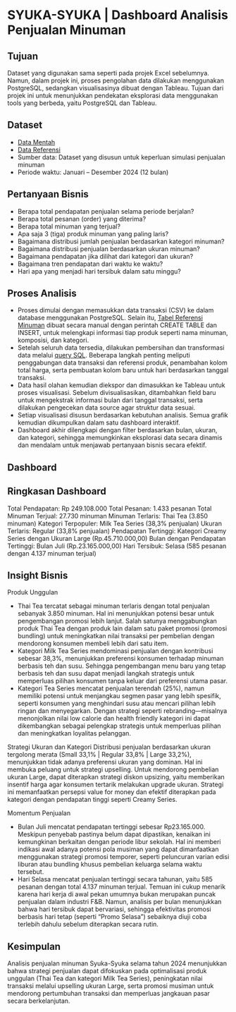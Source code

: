 # SYUKA-SYUKA | Dashboard Analisis Penjualan Minuman

## Tujuan 
Dataset yang digunakan sama seperti pada projek Excel sebelumnya. Namun, dalam projek ini, proses pengolahan data dilakukan menggunakan PostgreSQL, sedangkan visualisasinya dibuat dengan Tableau. Tujuan dari projek ini untuk menunjukkan pendekatan eksplorasi data menggunakan tools yang berbeda, yaitu PostgreSQL dan Tableau.

## Dataset
- [Data Mentah](https://github.com/rafaauroraa/Data-Analisis-Dashboard-SQL-Tableau/blob/main/Data_mentah.csv)
- [Data Referensi](https://github.com/rafaauroraa/Data-Analisis-Dashboard-SQL-Tableau/blob/main/Data%20Referensi.sql)
- Sumber data: Dataset yang disusun untuk keperluan simulasi penjualan minuman
- Periode waktu: Januari – Desember 2024 (12 bulan)

## Pertanyaan Bisnis 
- Berapa total pendapatan penjualan selama periode berjalan?
- Berapa total pesanan (order) yang diterima?
- Berapa total minuman yang terjual?
- Apa saja 3 (tiga) produk minuman yang paling laris?
- Bagaimana distribusi jumlah penjualan berdasarkan kategori minuman?
- Bagaimana distribusi penjualan berdasarkan ukuran minuman?
- Bagaimana pendapatan jika dilihat dari kategori dan ukuran?
- Bagaimana tren pendapatan dari waktu ke waktu?
- Hari apa yang menjadi hari tersibuk dalam satu minggu?

## Proses Analisis
- Proses dimulai dengan memasukkan data transaksi (CSV) ke dalam database menggunakan PostgreSQL. Selain itu, [Tabel Referensi Minuman](https://github.com/rafaauroraa/Data-Analisis-Dashboard-SQL-Tableau/blob/main/Data%20Referensi.sql) dibuat secara manual dengan perintah CREATE TABLE dan INSERT, untuk melengkapi informasi tiap produk seperti nama minuman, komposisi, dan kategori. 
- Setelah seluruh data tersedia, dilakukan pembersihan dan transformasi data melalui [query SQL](https://github.com/rafaauroraa/Data-Analisis-Dashboard-SQL-Tableau/blob/main/Olah%20Data.sql). Beberapa langkah penting meliputi penggabungan data transaksi dan referensi produk, penambahan kolom total harga, serta pembuatan kolom baru untuk hari berdasarkan tanggal transaksi.
- Data hasil olahan kemudian diekspor dan dimasukkan ke Tableau untuk proses visualisasi. Sebelum divisualisasikan, ditambahkan field baru untuk mengekstrak informasi bulan dari tanggal transaksi, serta dilakukan pengecekan data source agar struktur data sesuai.
- Setiap visualisasi disusun berdasarkan kebutuhan analisis. Semua grafik kemudian dikumpulkan dalam satu dashboard interaktif.
- Dashboard akhir dilengkapi dengan filter berdasarkan bulan, ukuran, dan kategori, sehingga memungkinkan eksplorasi data secara dinamis dan mendalam untuk menjawab pertanyaan bisnis secara efektif.

## Dashboard


## Ringkasan Dashboard
Total Pendapatan: Rp 249.108.000
Total Pesanan: 1.433 pesanan
Total Minuman Terjual: 27.730 minuman
Minuman Terlaris: Thai Tea (3.850 minuman)
Kategori Terpopuler: Milk Tea Series (38,3% penjualan)
Ukuran Terlaris: Regular (33,8% penjualan)
Pendapatan Tertinggi: Kategori Creamy Series dengan Ukuran Large (Rp.45.710.000,00)
Bulan dengan Pendapatan Tertinggi: Bulan Juli (Rp.23.165.000,00)
Hari Tersibuk: Selasa (585 pesanan dengan 4.137 minuman terjual)

## Insight Bisnis
Produk Unggulan
- Thai Tea tercatat sebagai minuman terlaris dengan total penjualan sebanyak 3.850 minuman. Hal ini menunjukkan potensi besar untuk pengembangan promosi lebih lanjut. Salah satunya menggabungkan produk Thai Tea dengan produk lain dalam satu paket promosi (promosi bundling) untuk meningkatkan nilai transaksi per pembelian dengan mendorong konsumen membeli lebih dari satu item.
- Kategori Milk Tea Series mendominasi penjualan dengan kontribusi sebesar 38,3%, menunjukkan preferensi konsumen terhadap minuman berbasis teh dan susu. Sehingga pengembangan menu baru yang tetap berbasis teh dan susu dapat menjadi langkah strategis untuk memperluas pilihan konsumen tanpa keluar dari preferensi utama pasar.
- Kategori Tea Series mencatat penjualan terendah (25%), namun memiliki potensi untuk menjangkau segmen pasar yang lebih spesifik, seperti konsumen yang menghindari susu atau mencari pilihan lebih ringan dan menyegarkan. Dengan strategi seperti rebranding—misalnya menonjolkan nilai low calorie dan health friendly kategori ini dapat dikembangkan sebagai pelengkap strategis untuk memperluas pilihan dan meningkatkan loyalitas pelanggan. 

Strategi Ukuran dan Kategori
Distribusi penjualan berdasarkan ukuran tergolong merata (Small 33,1% | Regular 33,8% | Large 33,2%), menunjukkan tidak adanya preferensi ukuran yang dominan. Hal ini membuka peluang untuk strategi upselling. Untuk mendorong pembelian ukuran Large, dapat diterapkan strategi diskon upsizing, yaitu memberikan insentif harga agar konsumen tertarik melakukan upgrade ukuran. Strategi ini memanfaatkan persepsi value for money dan efektif diterapkan pada kategori dengan pendapatan tinggi seperti Creamy Series.

Momentum Penjualan
- Bulan Juli mencatat pendapatan tertinggi sebesar Rp23.165.000. Meskipun penyebab pastinya belum dapat dipastikan, kenaikan ini kemungkinan berkaitan dengan periode libur sekolah. Hal ini memberi indikasi awal adanya potensi pola musiman yang dapat dimanfaatkan menggunakan strategi promosi temporer, seperti peluncuran varian edisi liburan atau bundling khusus pembelian keluarga selama waktu tersebut.
- Hari Selasa mencatat penjualan tertinggi secara tahunan, yaitu 585 pesanan dengan total 4.137 minuman terjual. Temuan ini cukup menarik karena hari kerja di awal pekan umumnya bukan merupakan puncak penjualan dalam industri F&B. Namun, analisis per bulan menunjukkan bahwa hari tersibuk dapat bervariasi, sehingga efektivitas promosi berbasis hari tetap (seperti “Promo Selasa”) sebaiknya diuji coba terlebih dahulu sebelum diterapkan secara rutin.

## Kesimpulan
Analisis penjualan minuman Syuka-Syuka selama tahun 2024 menunjukkan bahwa strategi penjualan dapat difokuskan pada optimalisasi produk unggulan (Thai Tea dan kategori Milk Tea Series), peningkatan nilai transaksi melalui upselling ukuran Large, serta promosi musiman untuk mendorong pertumbuhan transaksi dan memperluas jangkauan pasar secara berkelanjutan.

